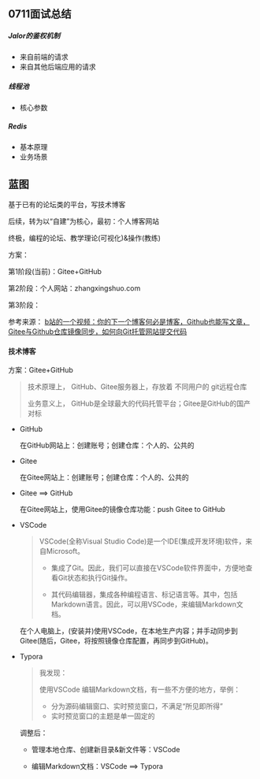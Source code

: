 ## 0711面试总结

##### Jalor的鉴权机制
+ 来自前端的请求
+ 来自其他后端应用的请求

##### 线程池
+ 核心参数

##### Redis
+ 基本原理
+ 业务场景





## 蓝图

基于已有的论坛类的平台，写技术博客

后续，转为以“自建”为核心，最初：个人博客网站

终极，编程的论坛、教学理论(可视化)&操作(教练)

方案：

第1阶段(当前)：Gitee+GitHub

第2阶段：个人网站：zhangxingshuo.com

第3阶段：

参考来源：
[b站的一个视频：你的下一个博客何必是博客，Github也能写文章， Gitee与Github仓库镜像同步，如何向Git托管网站提交代码](https://www.bilibili.com/video/BV1jw41177sm/?spm_id_from=333.788.top_right_bar_window_history.content.click&vd_source=37b8555644e9cff5369d0415f9cdf6ae)

#### 技术博客

方案：Gitee+GitHub


> 技术原理上， GitHub、Gitee服务器上，存放着 不同用户的 git远程仓库
> 
> 业务意义上， GitHub是全球最大的代码托管平台；Gitee是GitHub的国产对标
+ GitHub
  
  在GitHub网站上：创建账号；创建仓库：个人的、公共的
  
+ Gitee
  
  在Gitee网站上：创建账号；创建仓库：个人的、公共的
  
+ Gitee ⟹ GitHub
  
  在Gitee网站上，使用Gitee的镜像仓库功能：push Gitee to GitHub

+ VSCode
  > VSCode(全称Visual Studio Code)是一个IDE(集成开发环境)软件，来自Microsoft。
  > 
  > + 集成了Git。因此，我们可以直接在VSCode软件界面中，方便地查看Git状态和执行Git操作。
  > 
  > + 其代码编辑器，集成各种编程语言、标记语言等。其中，包括Markdown语言。因此，可以用VSCode，来编辑Markdown文档。
  > 
  
  在个人电脑上，(安装并)使用VSCode，在本地生产内容；并手动同步到Gitee(随后，Gitee，将按照镜像仓库配置，再同步到GitHub)。
  
+ Typora

  > 我发现：
  >
  > 使用VSCode 编辑Markdown文档，有一些不方便的地方，举例：
  >
  > + 分为源码编辑窗口、实时预览窗口，不满足“所见即所得”
  > + 实时预览窗口的主题是单一固定的

  调整后：

  + 管理本地仓库、创建新目录&新文件等：VSCode

  + 编辑Markdown文档：VSCode ⟹ Typora

  

